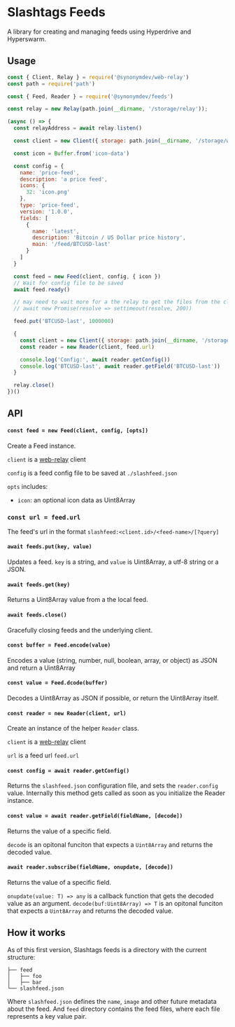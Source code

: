 # Slashtags Feeds

A library for creating and managing feeds using Hyperdrive and Hyperswarm.

## Usage

```js
const { Client, Relay } = require('@synonymdev/web-relay')
const path = require('path')

const { Feed, Reader } = require('@synonymdev/feeds')

const relay = new Relay(path.join(__dirname, '/storage/relay'));

(async () => {
  const relayAddress = await relay.listen()

  const client = new Client({ storage: path.join(__dirname, '/storage/writer'), relay: relayAddress })

  const icon = Buffer.from('icon-data')

  const config = {
    name: 'price-feed',
    description: 'a price feed',
    icons: {
      32: 'icon.png'
    },
    type: 'price-feed',
    version: '1.0.0',
    fields: [
      {
        name: 'latest',
        description: 'Bitcoin / US Dollar price history',
        main: '/feed/BTCUSD-last'
      }
    ]
  }

  const feed = new Feed(client, config, { icon })
  // Wait for config file to be saved
  await feed.ready()

  // may need to wait more for a the relay to get the files from the client in production.
  // await new Promise(resolve => settimeout(resolve, 200))

  feed.put('BTCUSD-last', 1000000)

  {
    const client = new Client({ storage: path.join(__dirname, '/storage/reader') })
    const reader = new Reader(client, feed.url)

    console.log('Config:', await reader.getConfig())
    console.log('BTCUSD-last', await reader.getField('BTCUSD-last'))
  }

  relay.close()
})()
```

## API

#### `const feed = new Feed(client, config, [opts])`

Create a Feed instance.

`client` is a [web-relay](https://github.com/slashtags/web-relay) client

`config` is a feed config file to be saved at `./slashfeed.json`

`opts` includes:

- `icon`: an optional icon data as Uint8Array

### `const url = feed.url`

The feed's url in the format `slashfeed:<client.id>/<feed-name>/[?query]`

#### `await feeds.put(key, value)`

Updates a feed. `key` is a string, and `value` is Uint8Array, a utf-8 string or a JSON.

#### `await feeds.get(key)`

Returns a Uint8Array value from a the local feed.

#### `await feeds.close()`

Gracefully closing feeds and the underlying client.

#### `const buffer = Feed.encode(value)`

Encodes a value (string, number, null, boolean, array, or object) as JSON and return a Uint8Array

#### `const value = Feed.dcode(buffer)`

Decodes a Uint8Array as JSON if possible, or return the Uint8Array itself.

#### `const reader = new Reader(client, url)`

Create an instance of the helper `Reader` class.

`client` is a [web-relay](https://github.com/slashtags/web-relay) client

`url` is a feed url `feed.url`

#### `const config = await reader.getConfig()`

Returns the `slashfeed.json` configuration file, and sets the `reader.config` value. Internally this method gets called as soon as you initialize the Reader instance.

#### `const value = await reader.getField(fieldName, [decode])`

Returns the value of a specific field.

`decode` is an opitonal funciton that expects a `Uint8Array` and returns the decoded value.

#### `await reader.subscribe(fieldName, onupdate, [decode])`

Returns the value of a specific field.

`onupdate(value: T) => any` is a callback function that gets the decoded value as an argument.
`decode(buf:Uint8Array) => T` is an opitonal funciton that expects a `Uint8Array` and returns the decoded value.

## How it works

As of this first version, Slashtags feeds is a directory with the current structure:

```
├── feed
│   ├── foo
│   ├── bar
└── slashfeed.json
```

Where `slashfeed.json` defines the `name`, `image` and other future metadata about the feed.
And `feed` directory contains the feed files, where each file represents a key value pair.
